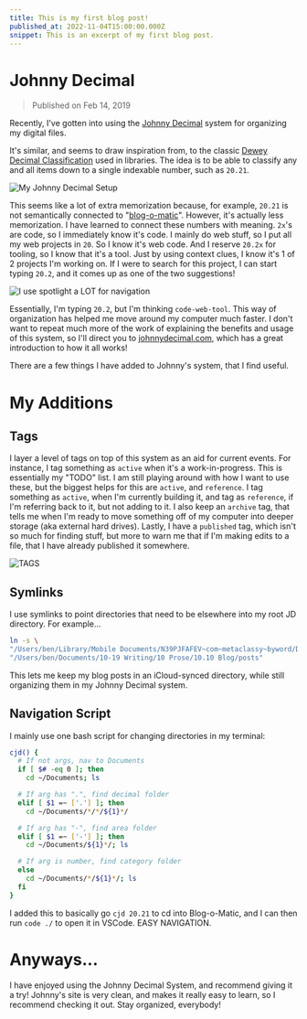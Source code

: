 ```yaml
---
title: This is my first blog post!
published_at: 2022-11-04T15:00:00.000Z
snippet: This is an excerpt of my first blog post.
---
```


# Johnny Decimal

> Published on Feb 14, 2019

Recently, I've gotten into using the
[Johnny Decimal](https://johnnydecimal.com/) system for organizing my digital
files.

It's similar, and seems to draw inspiration from, to the classic
[Dewey Decimal Classification](https://en.wikipedia.org/wiki/Dewey_Decimal_Classification)
used in libraries. The idea is to be able to classify any and all items down to
a single indexable number, such as `20.21`.

![My Johnny Decimal Setup](https://static.bpev.me/blog/johnny-decimal/jd-files.png)

This seems like a lot of extra memorization because, for example, `20.21` is not
semantically connected to
"[blog-o-matic](https://github.com/ivebencrazy/blog-o-matic)". However, it's
actually less memorization. I have learned to connect these numbers with
meaning. `2x`'s are code, so I immediately know it's code. I mainly do web
stuff, so I put all my web projects in `20`. So I know it's web code. And I
reserve `20.2x` for tooling, so I know that it's a tool. Just by using context
clues, I know it's 1 of 2 projects I'm working on. If I were to search for this
project, I can start typing `20.2`, and it comes up as one of the two
suggestions!

![I use spotlight a LOT for navigation](https://static.bpev.me/blog/johnny-decimal/jd-search.png)

Essentially, I'm typing `20.2`, but I'm thinking `code-web-tool`. This way of
organization has helped me move around my computer much faster. I don't want to
repeat much more of the work of explaining the benefits and usage of this
system, so I'll direct you to [johnnydecimal.com](https://johnnydecimal.com/),
which has a great introduction to how it all works!

There are a few things I have added to Johnny's system, that I find useful.

# My Additions

## Tags

I layer a level of tags on top of this system as an aid for current events. For
instance, I tag something as `active` when it's a work-in-progress. This is
essentially my "TODO" list. I am still playing around with how I want to use
these, but the biggest helps for this are `active`, and `reference`. I tag
something as `active`, when I'm currently building it, and tag as `reference`,
if I'm referring back to it, but not adding to it. I also keep an `archive` tag,
that tells me when I'm ready to move something off of my computer into deeper
storage (aka external hard drives). Lastly, I have a `published` tag, which
isn't so much for finding stuff, but more to warn me that if I'm making edits to
a file, that I have already published it somewhere.

![TAGS](https://static.bpev.me/blog/johnny-decimal/jd-tags.png)

## Symlinks

I use symlinks to point directories that need to be elsewhere into my root JD
directory. For example...

```sh
ln -s \
"/Users/ben/Library/Mobile Documents/N39PJFAFEV~com~metaclassy~byword/Documents/Blog Posts" \
"/Users/ben/Documents/10-19 Writing/10 Prose/10.10 Blog/posts"
```

This lets me keep my blog posts in an iCloud-synced directory, while still
organizing them in my Johnny Decimal system.

## Navigation Script

I mainly use one bash script for changing directories in my terminal:

```sh
cjd() {
  # If not args, nav to Documents
  if [ $# -eq 0 ]; then
    cd ~/Documents; ls

  # If arg has ".", find decimal folder
  elif [ $1 =~ ['.'] ]; then
    cd ~/Documents/*/*/${1}*/

  # If arg has "-", find area folder
  elif [ $1 =~ ['-'] ]; then
    cd ~/Documents/${1}*/; ls

  # If arg is number, find category folder
  else
    cd ~/Documents/*/${1}*/; ls
  fi
}
```

I added this to basically go `cjd 20.21` to cd into Blog-o-Matic, and I can then
run `code ./` to open it in VSCode. EASY NAVIGATION.

# Anyways...

I have enjoyed using the Johnny Decimal System, and recommend giving it a try!
Johnny's site is very clean, and makes it really easy to learn, so I recommend
checking it out. Stay organized, everybody!
